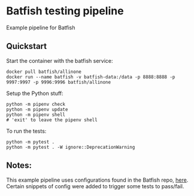 # Batfish testing pipeline

Example pipeline for Batfish


## Quickstart

Start the container with the batfish service:

```
docker pull batfish/allinone
docker run --name batfish -v batfish-data:/data -p 8888:8888 -p 9997:9997 -p 9996:9996 batfish/allinone
```

Setup the Python stuff:
```
python -m pipenv check
python -m pipenv update
python -m pipenv shell
# 'exit' to leave the pipenv shell
```

To run the tests:
```
python -m pytest .
python -m pytest . -W ignore::DeprecationWarning
```




## Notes:

This example pipeline uses configurations found in the Batfish repo, [here](https://github.com/batfish/batfish/tree/master/networks). Certain snippets of config were added to trigger some tests to pass/fail.